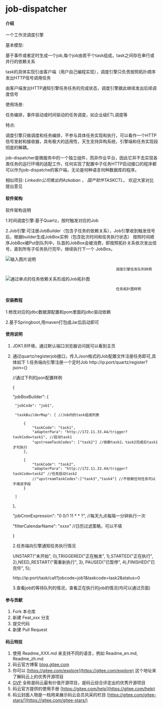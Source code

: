 # job-dispatcher

#### 介绍
一个工作流调度引擎

基本模型:

基于事件或者定时生成一个job,每个job由若干个task组成，task之间存在串行或并行的依赖关系

task的具体实现引由客户端（用户自己编程实现），调度引擎只负责按照拓扑顺序发出HTTP信号调用任务

由客户端发出HTTP通知引擎任务任务的完成状态，调度引擎据此继续发出后续调度信号

使用场景:

任务编排，事件驱动或时间驱动的任务调度，如企业级ETL调度等

特点:

调度引擎只做调度和任务编排，不参与具体任务实现和执行，可以看作一个HTTP信号发射和接收器，具有极大的适用性，天生支持异构系统，引擎端和任务实现段彻底的解耦。

job-dispatcher是微服务中的一个独立组件，而非作业平台，因此它并不去实现各类任务的运行环境的适配工作，任何实现了配置中子任务HTTP启动接口的程序都可以作为job-dispatche的客户端，无论是何种语言何种数据库的程序。

相似项目: _Linkedin公司推出的Azkaban_ ， _国产软件TASKCTL_， 欢迎大家对比提出意见

#### 软件架构
软件架构说明

1.时间调度引擎:基于Quartz，按时触发对应的Job

2.Job引擎:可注册JobBuilder（包含子任务的依赖关系），Job引擎收到触发信号后，根据builder生成JobBox实例（包含批次时间和任务执行状态）
          按照时间顺序JobBox被Put到队列中，队首的JobBox会被消费，即按照拓扑关系依次发出信号，直到所有子任务执行完毕，继续执行下一个
          JobBox。

![输入图片说明](https://images.gitee.com/uploads/images/2019/0109/101119_f27af5bf_1466151.png "调度引擎任务队列.png")

                                                       调度引擎任务队列样例

![通过单点的任务依赖关系形成的Job拓扑图](https://images.gitee.com/uploads/images/2019/0108/220256_bb1bc412_1466151.png "任务拓扑图样例.png")

                                                       任务拓扑图样例


#### 安装教程

1.修改对应的jdbc数据源配置和pom里面的jdbc驱动依赖 

2.基于Springboot,用maven打包成Jar后启动即可

#### 使用说明

1. JDK1.8环境，通过默认端口浏览器访问就可以看到主页

2. 通过quartz/registerjob接口，传入Json格式的Job配置文件注册任务即可,具体如下
    1.任务端向引擎注册一个定时Job
    http://ip:port/quartz/register?json={} 

    //通过下列的json配置样例

    {

	"jobBoxBuilder": {

		"jobCode": "job1",

		"taskBuilderMap": [ //Job内的task组成列表

			{
				"taskCode": "task1",
				"adapterPara": "http://172.11.33.44/trigger?taskCode=task1", //启动task1
				"upstreamTaskCodes": ["task2"] //依赖task2，task2完成后task1才可执行
			},

			{
				"taskCode": "task2",
				"adapterPara": "http://172.11.33.44/trigger?taskCode=task2" //任务启动task2
				//"upstreamTaskCodes":["task3","task4"]	//不依赖任何任务可以不填该字段
			}

		]

	},

	"jobCronExpression": "0 0/1 11 * * ?", //每天九点每隔一分钟执行一次

	"filterCalendarName": "xxxx" //日历过滤策略，可以不填

    }


    2.任务端向引擎通知任务执行情况

    UNSTART("未开始", 0),TRIGGERED("正在触发", 1),STARTED("正在执行", 2),NEED_RESTART("需重新执行", 3),
    PAUSED("已暂停", 4),FINISHED("已完毕", 5);

    http://ip:port/task/call?jobcode=job1&taskcode=task2&status=0

    3.查看job的等待队列的情况，查看正在执行的job的情况(均可以通过页面)

    

#### 参与贡献

1. Fork 本仓库
2. 新建 Feat_xxx 分支
3. 提交代码
4. 新建 Pull Request


#### 码云特技

1. 使用 Readme\_XXX.md 来支持不同的语言，例如 Readme\_en.md, Readme\_zh.md
2. 码云官方博客 [blog.gitee.com](https://blog.gitee.com)
3. 你可以 [https://gitee.com/explore](https://gitee.com/explore) 这个地址来了解码云上的优秀开源项目
4. [GVP](https://gitee.com/gvp) 全称是码云最有价值开源项目，是码云综合评定出的优秀开源项目
5. 码云官方提供的使用手册 [https://gitee.com/help](https://gitee.com/help)
6. 码云封面人物是一档用来展示码云会员风采的栏目 [https://gitee.com/gitee-stars/](https://gitee.com/gitee-stars/)
